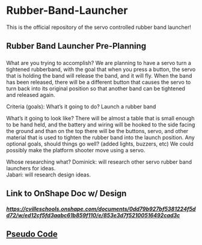 # Rubber-Band-Launcher
This is the official repository of the servo controlled rubber band launcher!

## Rubber Band Launcher Pre-Planning
#####
What are you trying to accomplish?
We are planning to have a servo turn a tightened rubberband, with the goal that when you press a button, the servo that is holding the band will release the band, and it will fly.  When the band has been released, there will be a different button that causes the servo to turn back into its original position so that another band can be tightened and released again.

Criteria (goals):
What’s it going to do?
Launch a rubber band

What’s it going to look like?
There will be almost a table that is small enough to be hand held, and the battery and wiring will be hooked to the side facing the ground and than on the top there will be the buttons, servo, and other material that is used to tighten the rubber band into the launch position.
Any optional goals, should things go well?  (added lights, buzzers, etc)
We could possibly make the platform shooter move using a servo.

Whose researching what?
Dominick: will research other servo rubber band launchers for ideas.  
Jabari: will research design ideas.

## Link to OnShape Doc w/ Design
##### https://cvilleschools.onshape.com/documents/0dd79b927bf5381224f5dd72/w/ed12cf5fd3aabc61b859f110/e/853e3d7f52100516492cad3c

## [Pseudo Code](https://docs.google.com/document/d/15zp4eDbrOS1N2ccocQCLKSBN3L3EhV48NTX2vnqM8p8/edit)

      
